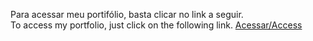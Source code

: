 Para acessar meu portifólio, basta clicar no link a seguir.
<br>
To access my portfolio, just click on the following link.
<a href="https://liliannymarinho.github.io/Portifolio/">Acessar/Access</a>
